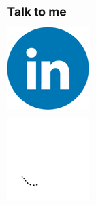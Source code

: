 # Talk to me

[![LinkedIN](/icons/LinkedIN.png)](https://www.linkedin.com/in/erickfuga/)

[![GitHub](/icons/Github.png)](https://www.github.com/thefuga)
